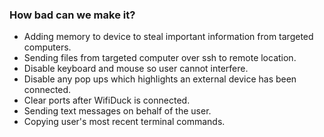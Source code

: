### How bad can we make it?
- Adding memory to device to steal important information from targeted computers.
- Sending files from targeted computer over ssh to remote location.
- Disable keyboard and mouse so user cannot interfere.
- Disable any pop ups which highlights an external device has been connected.
- Clear ports after WifiDuck is connected.
- Sending text messages on behalf of the user.
- Copying user's most recent terminal commands.

